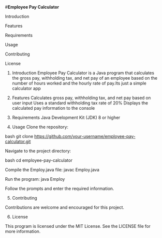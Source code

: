 #**Employee Pay Calculator**

Introduction

Features

Requirements

Usage

Contributing

License

1. Introduction
Employee Pay Calculator is a Java program that calculates the gross pay, withholding tax, and net pay of an employee based on the number of hours worked and the hourly rate of pay.Its just a simple calculator app

2. Features
Calculates gross pay, withholding tax, and net pay based on user input
Uses a standard withholding tax rate of 20%
Displays the calculated pay information to the console

3. Requirements
Java Development Kit (JDK) 8 or higher

4. Usage
Clone the repository:

bash
git clone https://github.com/your-username/employee-pay-calculator.git

Navigate to the project directory:

bash
cd employee-pay-calculator

Compile the Employ.java file:
javac Employ.java

Run the program:
java Employ

Follow the prompts and enter the required information.

5. Contributing

Contributions are welcome and encouraged for this project.

6. License

This program is licensed under the MIT License. See the LICENSE file for more information.






